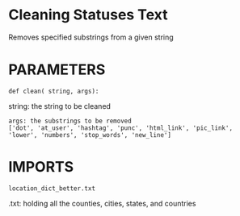 # Cleaning Statuses Text
Removes specified substrings from a given string

# PARAMETERS
```
def clean( string, args):
```
string: the string to be cleaned
```
args: the substrings to be removed
['dot', 'at_user', 'hashtag', 'punc', 'html_link', 'pic_link', 'lower', 'numbers', 'stop_words', 'new_line']
```
# IMPORTS
```
location_dict_better.txt
```
.txt: holding all the counties, cities, states, and countries 
